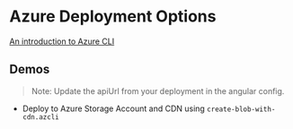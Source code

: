 # Azure Deployment Options

[An introduction to Azure CLI](https://github.com/arambazamba/ng-adv/tree/main/Tooling/04-CLI)

## Demos

>Note: Update the apiUrl from your deployment in the angular config.

- Deploy to Azure Storage Account and CDN using `create-blob-with-cdn.azcli`